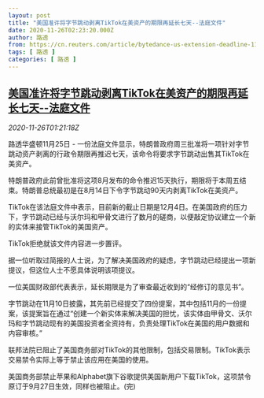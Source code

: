 ```yaml
---
layout: post
title: "美国准许将字节跳动剥离TikTok在美资产的期限再延长七天--法庭文件"
date: 2020-11-26T02:23:20.000Z
author: 路透
from: https://cn.reuters.com/article/bytedance-us-extension-deadline-1125-idCNKBS28603K
tags: [ 路透 ]
categories: [ 路透 ]
---
```

<!--1606357400000-->
[美国准许将字节跳动剥离TikTok在美资产的期限再延长七天--法庭文件](https://cn.reuters.com/article/bytedance-us-extension-deadline-1125-idCNKBS28603K)
------

<div>
<div><i>2020-11-26T01:21:18Z</i></div><p>路透华盛顿11月25日 - 一份法庭文件显示，特朗普政府周三批准将一项针对字节跳动资产剥离的行政令期限再推迟七天，该命令将要求字节跳动出售其TikTok在美资产。</p><p>特朗普政府此前曾批准将这项8月发布的命令推迟15天执行，期限将于本周五结束。特朗普总统最初是在8月14日下令字节跳动90天内剥离TikTok在美资产。</p><p>TikTok在该法庭文件中表示，目前新的截止日期是12月4日。在美国政府的压力下，字节跳动已经与沃尔玛和甲骨文进行了数月的磋商，以便敲定协议建立一个新的实体来接管TikTok的美国资产。</p><p>TikTok拒绝就该文件内容进一步置评。</p><p>据一位听取过简报的人士说，为了解决美国政府的疑虑，字节跳动已经提出一项新提议，但这位人士不愿具体说明该项提议。</p><p>一位美国财政部代表表示，延长期限是为了审查最近收到的“经修订的意见书”。</p><p>字节跳动在11月10日披露，其先前已经提交了四份提案，其中包括11月的一份提案，该提案旨在通过“创建一个新实体来解决美国的担忧，该实体由甲骨文、沃尔玛和字节跳动现有的美国投资者全资持有，负责处理TikTok在美国的用户数据和内容审核。”</p><p>联邦法院已阻止了美国商务部对TikTok的其他限制，包括交易限制。TikTok表示交易禁令实际上等于禁止该应用在美国的使用。</p><p>美国商务部禁止苹果和Alphabet旗下谷歌提供美国新用户下载TikTok，这项禁令原订于9月27日生效，同样也被阻止。(完)</p>
</div>
